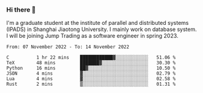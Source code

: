 ### Hi there 👋

I'm a graduate student at the institute of parallel and distributed systems (IPADS) in Shanghai Jiaotong University. I mainly work on database system. I will be joining Jump Trading as a software engineer in spring 2023.

<!--START_SECTION:waka-->

```text
From: 07 November 2022 - To: 14 November 2022

C          1 hr 22 mins    ████████████▓░░░░░░░░░░░░   51.06 %
TeX        48 mins         ███████▓░░░░░░░░░░░░░░░░░   30.30 %
Python     16 mins         ██▓░░░░░░░░░░░░░░░░░░░░░░   10.50 %
JSON       4 mins          ▓░░░░░░░░░░░░░░░░░░░░░░░░   02.79 %
Lua        4 mins          ▓░░░░░░░░░░░░░░░░░░░░░░░░   02.58 %
Rust       2 mins          ▒░░░░░░░░░░░░░░░░░░░░░░░░   01.31 %
```

<!--END_SECTION:waka-->

<!--
**yqmmm/yqmmm** is a ✨ _special_ ✨ repository because its `README.md` (this file) appears on your GitHub profile.

Here are some ideas to get you started:

- 🔭 I’m currently working on ...
- 🌱 I’m currently learning ...
- 👯 I’m looking to collaborate on ...
- 🤔 I’m looking for help with ...
- 💬 Ask me about ...
- 📫 How to reach me: ...
- 😄 Pronouns: ...
- ⚡ Fun fact: ...
-->
